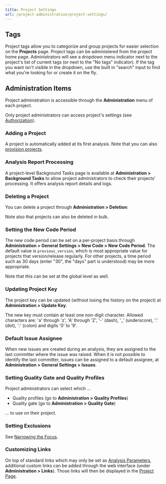 ```yaml
---
title: Project Settings
url: /project-administration/project-settings/
---
```


## Tags

Project tags allow you to categorize and group projects for easier selection on the **Projects** page. Project tags can be administered from the project home page. Administrators will see a dropdown menu indicator next to the project's list of current tags (or next to the "No tags" indicator). If the tag you want isn't visible in the dropdown, use the built in "search" input to find what you're looking for or create it on the fly.

## Administration Items

Project administration is accessible through the **Administration** menu of each project.  

Only project administrators can access project's settings (see [Authorization](/instance-administration/security/)).

### Adding a Project

A project is automatically added at its first analysis. Note that you can also [provision projects](/project-administration/project-existence/).

### Analysis Report Processing

A project-level Background Tasks page is available at **Administration > Background Tasks** to allow project administrators to check their projects' processing. It offers analysis report details and logs.

### Deleting a Project

You can delete a project through **Administration > Deletion**:

Note also that projects can also be deleted in bulk.

### Setting the New Code Period  

The new code period can be set on a per-project basis through **Administration > General Settings > New Code > New Code Period**. The default value is `previous_version`, which is most appropriate value for projects that version/release regularly. For other projects, a time period such as 30 days (enter "30", the "days" part is understood) may be more appropriate.

Note that this can be set at the global level as well.

### Updating Project Key  

The project key can be updated (without losing the history on the project) at **Administration > Update Key**.

The new key must contain at least one non-digit character. Allowed characters are: 'a' through 'z', 'A' through 'Z', '-' (dash), '\_' (underscore), '.' (dot), ':' (colon) and digits '0' to '9'.

### Default Issue Assignee

When new issues are created during an analysis, they are assigned to the last committer where the issue was raised. When it is not possible to identify the last committer, issues can be assigned to a default assignee, at **Administration > General Settings > Issues**.

### Setting Quality Gate and Quality Profiles  

Project administrators can select which ...

* Quality profiles (go to **Administration > Quality Profiles**)
* Quality gate (go to **Administration > Quality Gate**)

... to use on their project.

### Setting Exclusions  

See [Narrowing the Focus](/project-administration/narrowing-the-focus/).

### Customizing Links

On top of standard links which may only be set as [Analysis Parameters](/analysis/analysis-parameters/), additional custom links can be added through the web interface (under **Administration > Links**). Those links will then be displayed in the [Project Page](/user-guide/project-page/).
